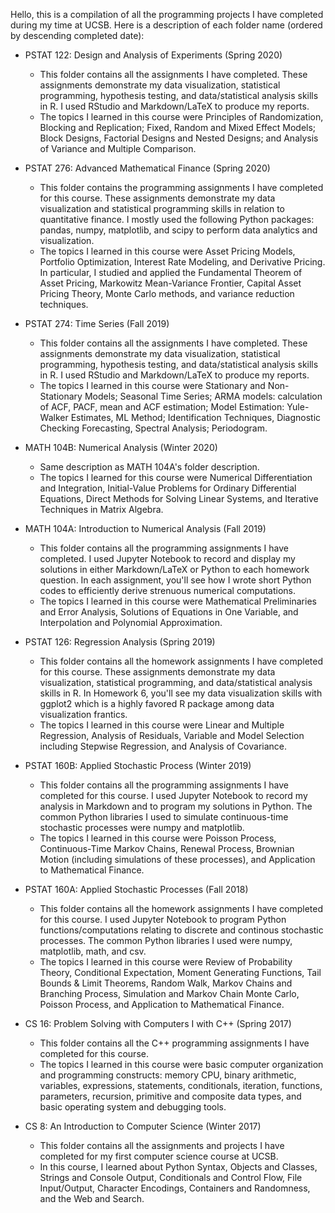 Hello, this is a compilation of all the programming projects I have completed during my time at UCSB. Here is a description of each folder name (ordered by descending completed date): 

- PSTAT 122: Design and Analysis of Experiments (Spring 2020) 
  - This folder contains all the assignments I have completed. These assignments demonstrate my data visualization, statistical programming, hypothesis testing, and data/statistical analysis skills in R. I used RStudio and Markdown/LaTeX to produce my reports. 
  - The topics I learned in this course were Principles of Randomization, Blocking and Replication; Fixed, Random and Mixed Effect Models; Block Designs, Factorial Designs and Nested Designs; and Analysis of Variance and Multiple Comparison. 

- PSTAT 276: Advanced Mathematical Finance (Spring 2020) 
  - This folder contains the programming assignments I have completed for this course. These assignments demonstrate my data visualization and statistical programming skills in relation to quantitative finance. I mostly used the following Python packages: pandas, numpy, matplotlib, and scipy to perform data analytics and visualization. 
  - The topics I learned in this course were Asset Pricing Models, Portfolio Optimization, Interest Rate Modeling, and Derivative Pricing. In particular, I studied and applied the Fundamental Theorem of Asset Pricing, Markowitz Mean-Variance Frontier, Capital Asset Pricing Theory, Monte Carlo methods, and variance reduction techniques.

- PSTAT 274: Time Series (Fall 2019) 
  - This folder contains all the assignments I have completed. These assignments demonstrate my data visualization, statistical programming, hypothesis testing, and data/statistical analysis skills in R. I used RStudio and Markdown/LaTeX to produce my reports. 
  - The topics I learned in this course were Stationary and Non-Stationary Models; Seasonal Time Series; ARMA models: calculation of ACF, PACF, mean and ACF estimation; Model Estimation: Yule-Walker Estimates, ML Method; Identification Techniques, Diagnostic Checking Forecasting, Spectral Analysis; Periodogram.

- MATH 104B: Numerical Analysis (Winter 2020) 
  - Same description as MATH 104A's folder description. 
  - The topics I learned for this course were Numerical Differentiation and Integration, Initial-Value Problems for Ordinary Differential Equations, Direct Methods for Solving Linear Systems, and Iterative Techniques in Matrix Algebra. 

- MATH 104A: Introduction to Numerical Analysis (Fall 2019) 
  - This folder contains all the programming assignments I have completed. I used Jupyter Notebook to record and display my solutions in either Markdown/LaTeX or Python to each homework question. In each assignment, you'll see how I wrote short Python codes to efficiently derive strenuous numerical computations. 
  - The topics I learned in this course were Mathematical Preliminaries and Error Analysis, Solutions of Equations in One Variable, and Interpolation and Polynomial Approximation. 

- PSTAT 126: Regression Analysis (Spring 2019) 
  - This folder contains all the homework assignments I have completed for this course. These assignments demonstrate my data visualization, statistical programming, and data/statistical analysis skills in R. In Homework 6, you'll see my data visualization skills with ggplot2 which is a highly favored R package among data visualization frantics. 
  - The topics I learned in this course were Linear and Multiple Regression, Analysis of Residuals, Variable and Model Selection including Stepwise Regression, and Analysis of Covariance. 

- PSTAT 160B: Applied Stochastic Process (Winter 2019) 
  - This folder contains all the programming assignments I have completed for this course. I used Jupyter Notebook to record my analysis in Markdown and to program my solutions in Python. The common Python libraries I used to simulate continuous-time stochastic processes were numpy and matplotlib. 
  - The topics I learned in this course were Poisson Process, Continuous-Time Markov Chains, Renewal Process, Brownian Motion (including simulations of these processes), and Application to Mathematical Finance. 

- PSTAT 160A: Applied Stochastic Processes (Fall 2018) 
  - This folder contains all the homework assignments I have completed for this course. I used Jupyter Notebook to program Python functions/computations relating to  discrete and continous stochastic processes. The common Python libraries I used were numpy, matplotlib, math, and csv. 
  - The topics I learned in this course were Review of Probability Theory, Conditional Expectation, Moment Generating Functions, Tail Bounds & Limit Theorems, Random Walk, Markov Chains and Branching Process, Simulation and Markov Chain Monte Carlo, Poisson Process, and Application to Mathematical Finance. 
  
- CS 16: Problem Solving with Computers I with C++ (Spring 2017) 
  - This folder contains all the C++ programming assignments I have completed for this course. 
  - The topics I learned in this course were basic computer organization and programming constructs: memory CPU, binary arithmetic, variables, expressions, statements, conditionals, iteration, functions, parameters, recursion, primitive and composite data types, and basic operating system and debugging tools. 

- CS 8: An Introduction to Computer Science (Winter 2017) 
  - This folder contains all the assignments and projects I have completed for my first computer science course at UCSB. 
  - In this course, I learned about Python Syntax, Objects and Classes, Strings and Console Output, Conditionals and Control Flow, File Input/Output, Character Encodings, Containers and Randomness, and the Web and Search. 


